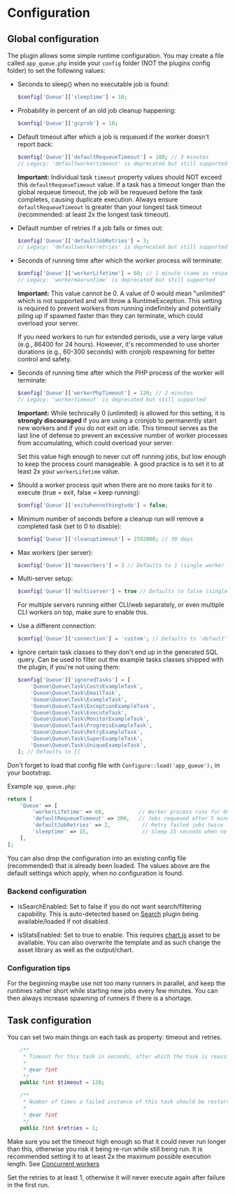 # Configuration

## Global configuration
The plugin allows some simple runtime configuration.
You may create a file called `app_queue.php` inside your `config` folder (NOT the plugins config folder) to set the following values:

- Seconds to sleep() when no executable job is found:

    ```php
    $config['Queue']['sleeptime'] = 10;
    ```

- Probability in percent of an old job cleanup happening:

    ```php
    $config['Queue']['gcprob'] = 10;
    ```

- Default timeout after which a job is requeued if the worker doesn't report back:

    ```php
    $config['Queue']['defaultRequeueTimeout'] = 180; // 3 minutes
    // Legacy: 'defaultworkertimeout' is deprecated but still supported
    ```

  **Important:** Individual task `timeout` property values should NOT exceed this `defaultRequeueTimeout` value. If a task has a timeout longer than the global requeue timeout, the job will be requeued before the task completes, causing duplicate execution. Always ensure `defaultRequeueTimeout` is greater than your longest task timeout (recommended: at least 2x the longest task timeout).

- Default number of retries if a job fails or times out:

    ```php
    $config['Queue']['defaultJobRetries'] = 3;
    // Legacy: 'defaultworkerretries' is deprecated but still supported
    ```

- Seconds of running time after which the worker process will terminate:

    ```php
    $config['Queue']['workerLifetime'] = 60; // 1 minute (same as respawn time)
    // Legacy: 'workermaxruntime' is deprecated but still supported
    ```

  **Important:** This value cannot be 0. A value of 0 would mean "unlimited" which is not supported and will throw a RuntimeException. This setting is required to prevent workers from running indefinitely and potentially piling up if spawned faster than they can terminate, which could overload your server.

  If you need workers to run for extended periods, use a very large value (e.g., 86400 for 24 hours). However, it's recommended to use shorter durations (e.g., 60-300 seconds) with cronjob respawning for better control and safety.

- Seconds of running time after which the PHP process of the worker will terminate:

    ```php
    $config['Queue']['workerPhpTimeout'] = 120; // 2 minutes
    // Legacy: 'workertimeout' is deprecated but still supported
    ```

  **Important:** While technically 0 (unlimited) is allowed for this setting, it is **strongly discouraged** if you are using a cronjob to permanently start new workers and if you do not exit on idle. This timeout serves as the last line of defense to prevent an excessive number of worker processes from accumulating, which could overload your server.

  Set this value high enough to never cut off running jobs, but low enough to keep the process count manageable. A good practice is to set it to at least 2x your `workerLifetime` value.

- Should a worker process quit when there are no more tasks for it to execute (true = exit, false = keep running):

    ```php
    $config['Queue']['exitwhennothingtodo'] = false;
    ```

- Minimum number of seconds before a cleanup run will remove a completed task (set to 0 to disable):

    ```php
    $config['Queue']['cleanuptimeout'] = 2592000; // 30 days
    ```

- Max workers (per server):

    ```php
    $config['Queue']['maxworkers'] = 3 // Defaults to 1 (single worker can be run per server)
    ```

- Multi-server setup:

    ```php
    $config['Queue']['multiserver'] = true // Defaults to false (single server)
    ```

  For multiple servers running either CLI/web separately, or even multiple CLI workers on top, make sure to enable this.

- Use a different connection:

    ```php
    $config['Queue']['connection'] = 'custom'; // Defaults to 'default'
    ```

- Ignore certain task classes to they don't end up in the generated SQL query. Can be used to filter out the example tasks classes shipped with the plugin, if you're not using them:

    ```php
    $config['Queue']['ignoredTasks'] = [
        'Queue\Queue\Task\CostsExampleTask',
        'Queue\Queue\Task\EmailTask',
        'Queue\Queue\Task\ExampleTask',
        'Queue\Queue\Task\ExceptionExampleTask',
        'Queue\Queue\Task\ExecuteTask',
        'Queue\Queue\Task\MonitorExampleTask',
        'Queue\Queue\Task\ProgressExampleTask',
        'Queue\Queue\Task\RetryExampleTask',
        'Queue\Queue\Task\SuperExampleTask',
        'Queue\Queue\Task\UniqueExampleTask',
    ]; // Defaults to []
    ```

Don't forget to load that config file with `Configure::load('app_queue');` in your bootstrap.

Example `app_queue.php`:

```php
return [
    'Queue' => [
        'workerLifetime' => 60,           // Worker process runs for 60 seconds
        'defaultRequeueTimeout' => 300,   // Jobs requeued after 5 minutes if not completed
        'defaultJobRetries' => 2,          // Retry failed jobs twice
        'sleeptime' => 15,                 // Sleep 15 seconds when no jobs
    ],
];
```

You can also drop the configuration into an existing config file (recommended) that is already been loaded.
The values above are the default settings which apply, when no configuration is found.

### Backend configuration

- isSearchEnabled: Set to false if you do not want search/filtering capability.
  This is auto-detected based on [Search](https://github.com/FriendsOfCake/search) plugin being available/loaded if not disabled.

- isStatsEnabled: Set to true to enable. This requires [chart.js](https://github.com/chartjs/Chart.js) asset to be available.
  You can also overwrite the template and as such change the asset library as well as the output/chart.

### Configuration tips

For the beginning maybe use not too many runners in parallel, and keep the runtimes rather short while starting new jobs every few minutes.
You can then always increase spawning of runners if there is a shortage.

## Task configuration

You can set two main things on each task as property: timeout and retries.
```php
    /**
     * Timeout for this task in seconds, after which the task is reassigned to a new worker.
     *
     * @var ?int
     */
    public ?int $timeout = 120;

    /**
     * Number of times a failed instance of this task should be restarted before giving up.
     *
     * @var ?int
     */
    public ?int $retries = 1;
```
Make sure you set the timeout high enough so that it could never run longer than this, otherwise you risk it being re-run while still being run.
It is recommended setting it to at least 2x the maximum possible execution length. See [Concurrent workers](limitations.md)

Set the retries to at least 1, otherwise it will never execute again after failure in the first run.
